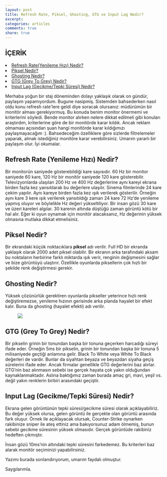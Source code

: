 ```yaml
---
layout: post
title: Refresh Rate, Piksel, Ghosting, GTG ve Input Lag Nedir?
excerpt:
categories: articles
comments: true
share: true
---
```


<span></span>

## İÇERİK

<li> <a href="#refreshrate">Refresh Rate(Yenileme Hızı) Nedir?</a></li>

<li> <a href="#piksel">Piksel Nedir?</a></li>

<li> <a href="#ghosting">Ghosting Nedir?</a></li>

<li> <a href="#gtg">GTG (Grey To Grey) Nedir?</a></li>

<li> <a href="#inputlag">Input Lag (Gecikme/Tepki Süresi) Nedir?</a></li>


Merhaba yoğun bir staj döneminden dolayı yaklaşık olarak on gündür, paylaşım yapamıyordum. Bugune nasipmiş. Sistemden bahsederken nasıl oldu konu refresh rate'lere geldi diye soracak olursanız: müdürümün bir monitör alması gerekiyormuş. Bu konuda benim monitor önermemi ve kriterlerini söyledi. Bende monitor alırken nelere dikkat edilmeli gibi konuları araştırdım, kriterlerine göre de bir monitörde karar kıldık. Ancak reklam olmaması açısından şuan hangi monitörde karar kıldığımızı paylaşmayacağım :). Bahsedeceğim özelliklere göre sizlerde filtrelemeler yaparak, almak istediğiniz monitöre karar verebilirsiniz. Umarım yararlı bir paylaşım olur. İyi okumalar.

## <a id="refreshrate">Refresh Rate (Yenileme Hızı) Nedir?</a>


 Bir monitorün saniyede gösterebildiği kare sayısıdır. 60 Hz bir monitor saniyede 60 kare, 120 Hz bir monitör saniyede 120 kare gösterebilir.  Televizyonlarda ulaşılan 200 Hz ve 400 Hz değerlerine aynı kareyi ekrana birden fazla kez yansıtılarak bu değerlere ulaşılır. Sinema filmlerinde 24 kare çekim yapılır. Aynı kareye birden fazla kez ışık verilerek gösterilir. Örneğin aynı kare 3 kere ışık verilerek yansıtıldığı zaman 24 kare 72 Hz’de yenileme yapmış oluyor ve böylelikle Hz değeri yükseltiliyor. Bir insan gözü 30 kare ve üzeri kareleri algılar. 30 karenin altında düştüğü zaman görüntü kötü bir hal alır. Eğer ki oyun oynamak için monitör alacaksanız, Hz değerinin yüksek olmasına mutlaka dikkat etmelisiniz. 


## <a id="piksel">Piksel Nedir?</a>


Bir ekrandaki küçük noktacıklara **piksel** adı verilir. Full HD bir ekranda yaklaşık olarak 2000 adet piksel olabilir. Bir ekranın arka tarafındaki aksam bu noktaların herbirine farklı miktarda ışık verir, renginin değişmesini sağlar ve bize görüntüyü ulaştırır. Özellikle oyunlarda piksellerin çok hızlı bir şekilde renk değiştirmesi gerekir. 


## <a id="ghosting">Ghosting Nedir?</a>


Yüksek çözünürlük gerektiren oyunlarda pikseller yeterince hızlı renk değiştiremezse, yenileme hızının gerisinde arka planda hayalet bir efekt kalır. Buna da ghosting (hayalet efekti) adı verilir.

<figure>
        <img src="http://yasinbaran.github.io/images/my-images/Genel/4.jpg">
</figure>


## <a id="gtg">GTG (Grey To Grey) Nedir?</a>


Bir pikselin grinin bir tonundan başka bir tonuna geçerken harcadığı süreyi ifade eder. Örneğin 5ms bir pikselin, grinin bir tonundan başka bir tonuna 5 milisaniyede geçtiği anlamına gelir. Black To White veya White To Black değerleri de vardır. Bunlar da siyahtan beyaza ve beyazdan siyaha geçiş sürelerini ifade eder. Ancak firmalar genellikle GTG değerlerini baz alırlar. GTG’nin baz alınmasın sebebi ise gerçek hayata çok yakın olduğundan kaynaklanmaktadır. Aslına baktığımız zaman burada amaç gri, mavi, yeşil vs. değil yakın renklerin birbiri arasındaki geçiştir.



## <a id="inputlag">Input Lag (Gecikme/Tepki Süresi) Nedir?</a>


Ekrana gelen görüntünün tepki süresi/gecikme süresi olarak açıklayabiliriz. Bu değer yüksek olursa, gelen görüntü ile gerçekte olan görüntü arasında fark oluşur. Örnek ile açıklayacak olursak, Counter-Strike oynarken rakibinize sniper ile ateş ettiniz ama bakıyorsunuz adam ölmemiş, bunun sebebi gecikme süresinin yüksek olmasıdır. Gerçek görüntüde rakibiniz hedeften çıkmıştır. 

İnsan gözü 10ms’nin altındaki tepki süresini farkedemez. Bu kriterleri baz alarak monitör seçiminizi yapabilirsiniz.



Yazımı burada sonlandırıyorum, umarım faydalı olmuştur.

Saygılarımla.
